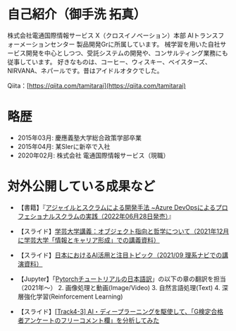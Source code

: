# 自己紹介（御手洗 拓真）

株式会社電通国際情報サービス X（クロスイノベーション）本部 AIトランスフォーメーションセンター 製品開発Grに所属しています。
械学習を用いた自社サービス開発を中心としつつ、受託システムの開発や、コンサルティング業務にも従事しています。
好きなものは、コーヒー、ウィスキー、ベイスターズ、NIRVANA、ネパールです。昔はアイドルオタクでした。

Qiita：[https://qiita.com/tamitarai](https://qiita.com/tamitarai)

# 略歴
- 2015年03月:  慶應義塾大学総合政策学部卒業
- 2015年04月:  某SIerに新卒で入社
- 2020年02月:  株式会社 電通国際情報サービス（現職）
 

# 対外公開している成果など

- 【書籍】『[アジャイルとスクラムによる開発手法 ~Azure DevOpsによるプロフェショナルスクラムの実践（2022年06月28日発売）](www.amazon.co.jp/dp/4839978778)』

- 【スライド】[学芸大学講義：オブジェクト指向と哲学について（2021年12月に学芸大学「情報とキャリア形成」での講義資料）](https://speakerdeck.com/isidaitc/ri-ben-niokeruaihuo-yong-falsezhuang-kuang-tozhu-mu-topituku-2021nian-10yue-fa-biao)
- 【スライド】[日本におけるAI活用と注目トピック（2021/09 理系ナビでの講演資料）](https://speakerdeck.com/takumamitarai/li-xi-nabi-ri-ben-niokeruaihuo-yong-falsezhuang-kuang-tozhu-mu-topituku)
- 【Jupyter】「[Pytorchチュートリアルの日本語訳](https://yutaroogawa.github.io/pytorch_tutorials_jp/)」の以下の章の翻訳を担当（2021年～）
  2. 画像処理と動画(Image/Video)
  3. 自然言語処理(Text)
  4. 深層強化学習(Reinforcement Learning)

- 【スライド】[[Track4-3] AI・ディープラーニングを駆使して、「G検定合格者アンケートのフリーコメント欄」を分析してみた](https://www.slideshare.net/DeepLearningLab/track43-aig)



